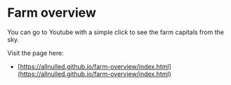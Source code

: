 # Farm overview

You can go to Youtube with a simple click to see the farm capitals from the sky.

Visit the page here:

- [https://allnulled.github.io/farm-overview/index.html](https://allnulled.github.io/farm-overview/index.html)